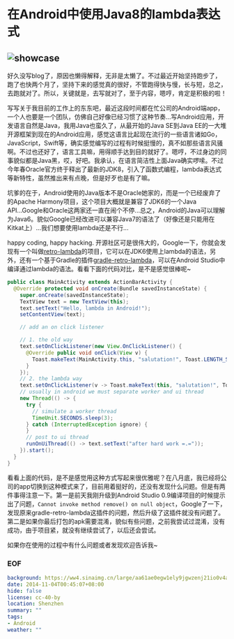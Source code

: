 在Android中使用Java8的lambda表达式
===

![showcase][]
--

好久没写blog了，原因也懒得解释，无非是太懒了。不过最近开始坚持跑步了，跑了也快两个月了，坚持下来的感觉真的很好，不管跑得快与慢，长与短，总之，去跑就对了。所以，关键就是，去写就对了，至于内容，嗯哼，肯定是积极的啦！

写写关于我目前的工作上的东东吧，最近这段时间都在忙公司的Android端app，一个人也要是一个团队，仿佛自己好像已经习惯了这种节奏...写Android应用，开发语言自然是Java，我用Java也蛮久了，从最开始的Java SE到Java EE的一大堆开源框架到现在的Android应用，感觉这语言比起现在流行的一些语言诸如Go，JavaScript，Swift等，确实感觉编写的过程有时候挺慢的，真不如那些语言风骚啊。不过也还好了，语言工具嘛，用得顺手达到目的就好了。嗯哼，不过身边的同事貌似都是Java黑，哎，好吧。我承认，在语言简洁性上面Java确实啰嗦。不过今年春Oracle官方终于释出了最新的JDK8，引入了函数式编程，lambda表达式等新特性，虽然推出来有点晚，但是好歹也是有了嘛。

坑爹的在于，Android使用的Java版本不是Oracle她家的，而是一个已经废弃了的Apache Harmony项目，这个项目大概就是兼容了JDK6的一个Java API...Google和Oracle这两家还一直在闹个不停...总之，Android的Java可以理解为Java6。貌似Google已经改进可以兼容Java7的语法了（好像还是只能用在Kitkat上）...我们想要使用lambda还是不行...

happy coding, happy hacking. 开源社区可是很伟大的，Google一下，你就会发现有一个叫做[retro-lambda][]的项目，它可以在JDK6使用上lambda的语法，另外，还有一个基于Gradle的插件[gradle-retro-lambda][]，可以在Android Studio中编译通过lambda的语法。看看下面的代码对比，是不是感觉很棒呢~

```java
public class MainActivity extends ActionBarActivity {
  @Override protected void onCreate(Bundle savedInstanceState) {
    super.onCreate(savedInstanceState);
    TextView text = new TextView(this);
    text.setText("Hello, lambda in Android!");
    setContentView(text);

    // add an on click listener

    // 1. the old way
    text.setOnClickListener(new View.OnClickListener() {
      @Override public void onClick(View v) {
        Toast.makeText(MainActivity.this, "salutation!", Toast.LENGTH_SHORT).show();
      }
    });
    // 2. the lambda way
    text.setOnClickListener(v -> Toast.makeText(this, "salutation!", Toast.LENGTH_SHORT).show());
    // usually in android we must separate worker and ui thread
    new Thread(() -> {
      try {
        // simulate a worker thread
        TimeUnit.SECONDS.sleep(3);
      } catch (InterruptedException ignore) {
      }
      // post to ui thread
      runOnUiThread(() -> text.setText("after hard work =.="));
    }).start();
  }
}
```

看看上面的代码，是不是感觉用这种方式写起来很优雅呢？在八月底，我已经将公司的app切换到这种模式来了，目前用着挺好的，还没有发现什么问题。但是有两件事得注意一下。第一是前天我刚升级到Android Studio 0.9编译项目的时候提示出了问题，``Cannot invoke method remove() on null object``，Google了一下，发现原来gradle-retro-lambda这插件的问题，然后升级了这插件就没有问题了。第二是如果你最后打包的apk需要混淆，貌似有些问题，之前我尝试过混淆，没有成功，由于项目紧，就没有继续尝试了，以后还会尝试。

如果你在使用的过程中有什么问题或者发现欢迎告诉我~

### EOF
```yaml
background: https://ww4.sinaimg.cn/large/aa61ae0egw1ely9jgwzenj21io0v4aht.jpg
date: 2014-11-04T00:45:07+08:00
hide: false
license: cc-40-by
location: Shenzhen
summary: ""
tags:
- Android
weather: ""
```

[showcase]: https://ww4.sinaimg.cn/large/aa61ae0egw1ely9jgwzenj21io0v4aht.jpg
[retro-lambda]: https://github.com/orfjackal/retrolambda
[gradle-retro-lambda]: https://github.com/evant/gradle-retrolambda

